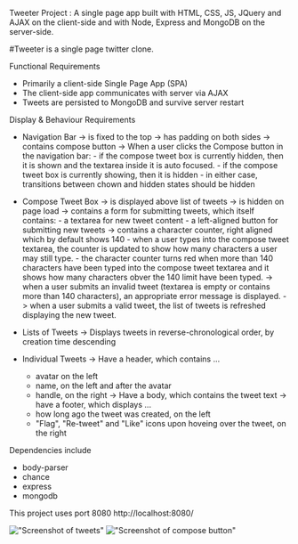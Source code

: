 Tweeter Project	: A single page app built with HTML, CSS, JS, JQuery and AJAX on the client-side and with Node, Express and MongoDB on the server-side.

#Tweeter is a single page twitter clone. 

Functional Requirements
- Primarily a client-side Single Page App (SPA)
- The client-side app communicates with server via AJAX
- Tweets are persisted to MongoDB and survive server restart

Display & Behaviour Requirements

- Navigation Bar
  -> is fixed to the top
  -> has padding on both sides
  -> contains compose button
  -> When a user clicks the Compose button in the navigation bar:
      - if the compose tweet box is currently hidden, then it is shown and the textarea
        inside it is auto focused.
      - if the compose tweet box is currently showing, then it is hidden
      - in either case, transitions between chown and hidden states should be hidden

- Compose Tweet Box
  -> is displayed above list of tweets
  -> is hidden on page load
  -> contains a form for submitting tweets, which itself contains:
      - a textarea for new tweet content
      - a left-aligned button for submitting new tweets
  -> contains a character counter, right aligned which by default shows 140
      - when a user types into the compose tweet textarea, the counter is updated to show how
        many characters a user may still type.
      - the character counter turns red when more than 140 characters have been typed into the 
        compose tweet textarea and it shows how many characters obver the 140 limit have been typed.
  -> when a user submits an invalid tweet (textarea is empty or contains more than 140 characters),
        an appropriate error message is displayed.
  -> when a user submits a valid tweet, the list of tweets is refreshed displaying the new tweet.
  
- Lists of Tweets
  -> Displays tweets in reverse-chronological order, by creation time descending

- Individual Tweets
  -> Have a header, which contains ...
    - avatar on the left
    - name, on the left and after the avatar
    - handle, on the right
  -> Have a body, which contains the tweet text
  -> have a footer, which displays ...
    - how long ago the tweet was created, on the left
    - "Flag", "Re-tweet" and "Like" icons upon hoveing over the tweet, on the right
  

Dependencies include
- body-parser
- chance
- express
- mongodb

This project uses port 8080 http://localhost:8080/

!["Screenshot of tweets"](https://github.com/MikeTheFyke/tweeter/blob/feature/mongodb/docs/Screen%20Shot%2001%20-%20w:o%20Compose%20tweet.png)
!["Screenshot of compose button"](https://github.com/MikeTheFyke/tweeter/blob/feature/mongodb/docs/Screen%20Shot%2002%20-%20w%20Compose%20tweet.png)
